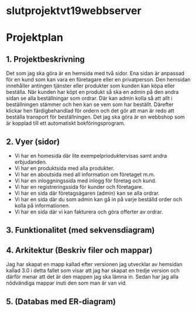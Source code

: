 # slutprojektvt19webbserver

# Projektplan

## 1. Projektbeskrivning
Det som jag ska göra är en hemsida med två sidor. Ena sidan är anpassad för en kund som kan vara en företagare eller en privatperson. Den hemsidan innehåller antingen tjänster eller produkter som kunden kan köpa eller beställa. När kunden har köpt en produkt så ska en admin på den andra sidan se alla beställningar som ordrar. Där kan admin kolla så att allt i beställningen stämmer och hen kan se vem som har beställt. Därefter klickar hen färdigbehandlad för ordern och det gör att man är redo att beställa transport för beställningen. Det jag ska göra är en webbshop som är kopplad till ett automatiskt bokföringsprogram.

## 2. Vyer (sidor)
- Vi har en homesida där lite exempelprioduktervisas samt andra erbjudanden.
- Vi har en produktsida med alla produkter.
- Vi har en aboutsida med all information om företaget m.m.
- Vi har en inloggningssida med inlogg för företag och kund.
- Vi har en registreringssida för kunder och företagare.
- Vi har en sida där företagsägaren (admin) kan se alla ordrar.
- Vi har en sida där du som admin kan gå in på varje beställd order och kolla på informationen. 
- Vi har en sida där vi kan fakturera och göra offerter av ordrar.

## 3. Funktionalitet (med sekvensdiagram)


## 4. Arkitektur (Beskriv filer och mappar)
Jag har skapat en mapp kallad efter versionen jag utvecklar av hemsidan kallad 3.0 i detta fallet som visar att jag har skapat en tredje version och därför menar att det är den mappen jag ska lämna in. Sedan har jag alla nödvändiga mappar inuti den som man är van vid. 

## 5. (Databas med ER-diagram)
